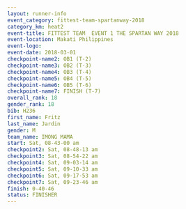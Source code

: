```yaml
---
layout: runner-info 
event_category: fittest-team-spartanway-2018 
category_km: heat2 
event-title: FITTEST TEAM  EVENT 1 THE SPARTAN WAY 2018 
event-location: Makati Philippines 
event-logo: 
event-date: 2018-03-01 
checkpoint-name2: OB1 (T-2) 
checkpoint-name3: OB2 (T-3) 
checkpoint-name4: OB3 (T-4) 
checkpoint-name5: OB4 (T-5) 
checkpoint-name6: OB5 (T-6) 
checkpoint-name7: FINISH (T-7) 
overall_rank: 18
gender_rank: 18
bib: H236
first_name: Fritz
last_name: Jardin
gender: M
team_name: IMONG MAMA
start: Sat, 08-43-00 am
checkpoint2: Sat, 08-48-13 am
checkpoint3: Sat, 08-54-22 am
checkpoint4: Sat, 09-03-14 am
checkpoint5: Sat, 09-10-33 am
checkpoint6: Sat, 09-17-53 am
checkpoint7: Sat, 09-23-46 am
finish: 0-40-46
status: FINISHER
---
```

